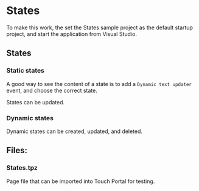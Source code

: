 # States

To make this work, the set the States sample project as the default startup project, and start the application from Visual Studio.

## States

### Static states

A good way to see the content of a state is to add a `Dynamic text updater` event, and choose the correct state.

States can be updated.

### Dynamic states

Dynamic states can be created, updated, and deleted.


## Files:

### States.tpz

Page file that can be imported into Touch Portal for testing.

